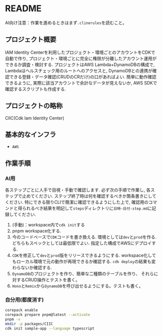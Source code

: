 # README

AI向け注意：作業を進めるときはまず`.clinerules`を読むこと。

## プロジェクト概要

IAM Identity Centerを利用したプロジェクト・環境ごとのアカウントをCDKで自動で作り,
プロジェクト・環境ごとに完全に権限が分離したアカウント運用ができるか調査・検討する.
プロジェクトはAWS Lambda+DynamoDBの構成で,
Lambdaはヘルスチェック用のルートへのアクセスと,
DynamoDBとの連携が確認できる登録・データ確認(CRUDのCRだけ)の口があればよい.
簡単に動作確認できるように,
実際に該当アカウントで余計なデータが見えないか,
AWS SDKで確認するスクリプトも作成する.

## プロジェクトの略称

CIIC(Cdk Iam Identity Center)

## 基本的なインフラ

- `AWS`

## 作業手順

### AI用

各ステップごとに人手で目視・手動で確認します.
必ず次の手順で作業し,
各ステップで止めてください.
ステップ終了時は何を確認するべきか箇条書きにしてください.
特にできる限りCLIで簡潔に確認できるようにした上で,
確認用のコマンドと得られるべき結果を明記して`steps`ディレクトリに`日時-日付-step.md`に記録してください.

1. (手動)：workspace内で`cdk init`する
2. pnpm workspace化する.
3. 今のコードベースで`CDK`コードを書き換える.
   環境としては`dev`と`prod`を作る.
   どちらもスペックとしては最低限でよい.
   指定した構成でAWSにデプロイする.
4. `CDK`を修正して`dev`と`prod`版をリリースできるようにする.
   workspace化してもローカル環境で元の動作が再現できるか確認する.
   `cdk deploy`の結果も変わらないか確認する.
5. `DynamoDB`のプロジェクトを作り、簡単な二種類のテーブルを作り、
   それらに対するCRUD操作とテストを書く。
6. `Hono`と`Remix`から`DynamoDB`を呼び出せるようにする。テストも書く。

### 自分用(都度消す)

```sh
corepack enable
corepack prepare pnpm@latest --activate
pnpm -v
mkdir -p packages/CIIC
cdk init sample-app --language typescript
```
